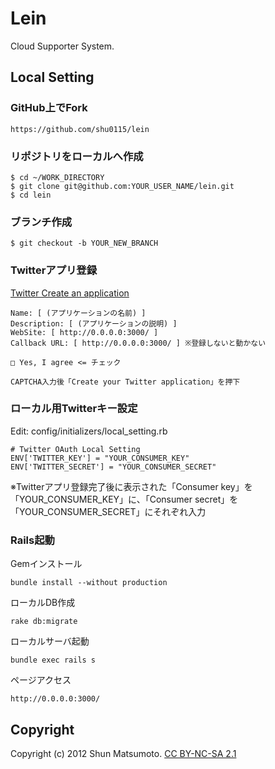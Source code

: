 # Lein

Cloud Supporter System.

## Local Setting

### GitHub上でFork

    https://github.com/shu0115/lein

### リポジトリをローカルへ作成

    $ cd ~/WORK_DIRECTORY
    $ git clone git@github.com:YOUR_USER_NAME/lein.git
    $ cd lein

### ブランチ作成

    $ git checkout -b YOUR_NEW_BRANCH

### Twitterアプリ登録

<a href="https://dev.twitter.com/apps/new" target="_blank">Twitter Create an application</a>

    Name: [ (アプリケーションの名前) ]
    Description: [ (アプリケーションの説明) ]
    WebSite: [ http://0.0.0.0:3000/ ]
    Callback URL: [ http://0.0.0.0:3000/ ] ※登録しないと動かない

    □ Yes, I agree <= チェック

    CAPTCHA入力後「Create your Twitter application」を押下

### ローカル用Twitterキー設定

Edit: config/initializers/local_setting.rb

    # Twitter OAuth Local Setting
    ENV['TWITTER_KEY'] = "YOUR_CONSUMER_KEY"
    ENV['TWITTER_SECRET'] = "YOUR_CONSUMER_SECRET"

※Twitterアプリ登録完了後に表示された「Consumer key」を「YOUR_CONSUMER_KEY」に、「Consumer secret」を「YOUR\_CONSUMER_SECRET」にそれぞれ入力

### Rails起動

Gemインストール

    bundle install --without production
  
ローカルDB作成

    rake db:migrate

ローカルサーバ起動

    bundle exec rails s

ページアクセス

    http://0.0.0.0:3000/

## Copyright

Copyright (c) 2012 Shun Matsumoto. <a href="http://creativecommons.org/licenses/by-nc-sa/2.1/jp/" target="_blank">CC BY-NC-SA 2.1</a>
